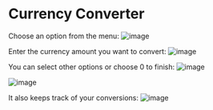 <h1>Currency Converter</h1>

Choose an option from the menu: ![image](https://github.com/Jnrosas/ONE-CurrencyConverterChallenge/assets/95659960/2151041e-7087-4b77-af04-a99c2d2fa36b)

Enter the currency amount you want to convert: ![image](https://github.com/Jnrosas/ONE-CurrencyConverterChallenge/assets/95659960/ad63e393-a2a2-4934-8482-dc4b1411ba12)

You can select other options or choose 0 to finish: ![image](https://github.com/Jnrosas/ONE-CurrencyConverterChallenge/assets/95659960/96a04c07-41bd-4d41-838a-0a27c68d4fbd)

![image](https://github.com/Jnrosas/ONE-CurrencyConverterChallenge/assets/95659960/a3c09479-8617-45f4-afc0-42aacb12d543)

It also keeps track of your conversions: ![image](https://github.com/Jnrosas/ONE-CurrencyConverterChallenge/assets/95659960/49a853f6-dbd9-45ed-a1b2-23c28a5f2195)




